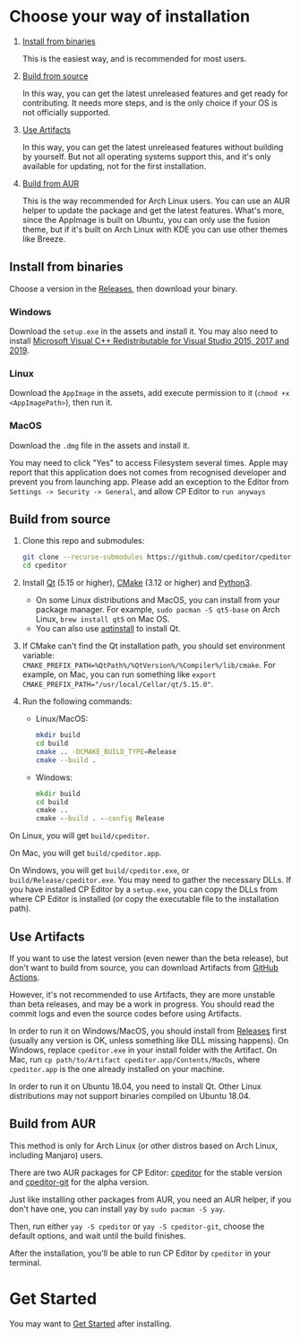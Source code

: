 # Choose your way of installation

1. [Install from binaries](#Install-from-binaries)

   This is the easiest way, and is recommended for most users.

2. [Build from source](#Build-from-source)

   In this way, you can get the latest unreleased features and get ready for contributing. It needs more steps, and is the only choice if your OS is not officially supported.

3. [Use Artifacts](#Use-Artifacts)

    In this way, you can get the latest unreleased features without building by yourself. But not all operating systems support this, and it's only available for updating, not for the first installation.

4. [Build from AUR](#Build-from-AUR)

   This is the way recommended for Arch Linux users. You can use an AUR helper to update the package and get the latest features. What's more, since the AppImage is built on Ubuntu, you can only use the fusion theme, but if it's built on Arch Linux with KDE you can use other themes like Breeze.

## Install from binaries

Choose a version in the [Releases](https://github.com/cpeditor/cpeditor/releases), then download your binary.

### Windows

Download the `setup.exe` in the assets and install it. You may also need to install [Microsoft Visual C++ Redistributable for Visual Studio 2015, 2017 and 2019](https://support.microsoft.com/en-us/help/2977003/the-latest-supported-visual-c-downloads).

### Linux

Download the `AppImage` in the assets, add execute permission to it (`chmod +x <AppImagePath>`), then run it.

### MacOS

Download the `.dmg` file in the assets and install it.

You may need to click "Yes" to access Filesystem several times. Apple may report that this application does not comes from recognised developer and prevent you from launching app. Please add an exception to the Editor from `Settings -> Security -> General`, and allow CP Editor to `run anyways`

## Build from source

1. Clone this repo and submodules:

	```sh
	git clone --recurse-submodules https://github.com/cpeditor/cpeditor.git
	cd cpeditor
	```

2. Install [Qt](https://www.qt.io/download) (5.15 or higher), [CMake](https://cmake.org/download/) (3.12 or higher) and [Python3](https://www.python.org/downloads/).
   - On some Linux distributions and MacOS, you can install from your package manager. For example, `sudo pacman -S qt5-base` on Arch Linux, `brew install qt5` on Mac OS.
   - You can also use [aqtinstall](https://github.com/miurahr/aqtinstall) to install Qt.

3. If CMake can't find the Qt installation path, you should set environment variable: `CMAKE_PREFIX_PATH=%QtPath%/%QtVersion%/%Compiler%/lib/cmake`. For example, on Mac, you can run something like `export CMAKE_PREFIX_PATH="/usr/local/Cellar/qt/5.15.0"`.

4. Run the following commands:

	- Linux/MacOS:

		```sh
		mkdir build
		cd build
		cmake .. -DCMAKE_BUILD_TYPE=Release
		cmake --build .
		```

	- Windows:

		```bat
		mkdir build
		cd build
		cmake ..
		cmake --build . --config Release
		```

On Linux, you will get `build/cpeditor`.

On Mac, you will get `build/cpeditor.app`.

On Windows, you will get `build/cpeditor.exe`, or `build/Release/cpeditor.exe`. You may need to gather the necessary DLLs. If you have installed CP Editor by a `setup.exe`, you can copy the DLLs from where CP Editor is installed (or copy the executable file to the installation path).

## Use Artifacts

If you want to use the latest version (even newer than the beta release), but don't want to build from source, you can download Artifacts from [GitHub Actions](https://github.com/cpeditor/cpeditor/actions).

However, it's not recommended to use Artifacts, they are more unstable than beta releases, and may be a work in progress. You should read the commit logs and even the source codes before using Artifacts.

In order to run it on Windows/MacOS, you should install from [Releases](https://github.com/cpeditor/cpeditor/releases) first (usually any version is OK, unless something like DLL missing happens). On Windows, replace `cpeditor.exe` in your install folder with the Artifact. On Mac, run `cp path/to/Artifact cpeditor.app/Contents/MacOs`, where `cpeditor.app` is the one already installed on your machine.

In order to run it on Ubuntu 18.04, you need to install Qt. Other Linux distributions may not support binaries compiled on Ubuntu 18.04.

## Build from AUR

This method is only for Arch Linux (or other distros based on Arch Linux, including Manjaro) users.

There are two AUR packages for CP Editor: [cpeditor](https://aur.archlinux.org/packages/cpeditor/) for the stable version and [cpeditor-git](https://aur.archlinux.org/packages/cpeditor-git/) for the alpha version.

Just like installing other packages from AUR, you need an AUR helper, if you don't have one, you can install yay by `sudo pacman -S yay`.

Then, run either `yay -S cpeditor` or `yay -S cpeditor-git`, choose the default options, and wait until the build finishes.

After the installation, you'll be able to run CP Editor by `cpeditor` in your terminal.

# Get Started

You may want to [Get Started](MANUAL.md#Get-Started) after installing.
